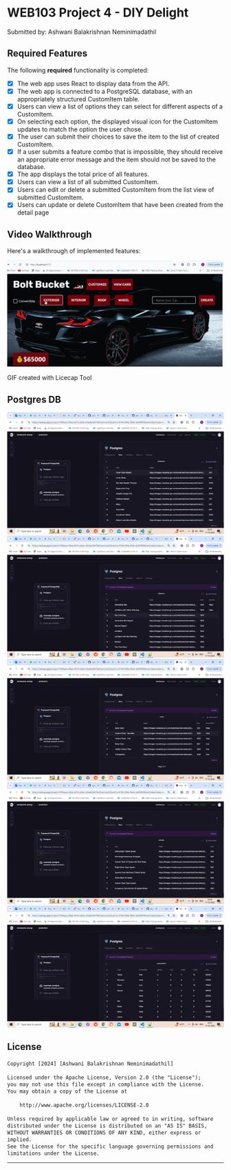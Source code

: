 # WEB103 Project 4 - DIY Delight

Submitted by: Ashwani Balakrishnan Neminimadathil


## Required Features

The following **required** functionality is completed:

* [x] The web app uses React to display data from the API.
* [x] The web app is connected to a PostgreSQL database, with an appropriately structured CustomItem table.
* [x] Users can view a list of options they can select for different aspects of a CustomItem.
* [x] On selecting each option, the displayed visual icon for the CustomItem updates to match the option the user chose.
* [x] The user can submit their choices to save the item to the list of created CustomItem.
* [x] If a user submits a feature combo that is impossible, they should receive an appropriate error message and the item should not be saved to the database.
* [x] The app displays the total price of all features.
* [x] Users can view a list of all submitted CustomItem.
* [x] Users can edit or delete a submitted CustomItem from the list view of submitted CustomItem.
* [x] Users can update or delete CustomItem that have been created from the detail page

## Video Walkthrough

Here's a walkthrough of implemented features:

<img src='https://github.com/ashwani89n/diy_delight_car/blob/main/Ash_WEB103_DIY_Delight.gif' title='Video Walkthrough' width='' alt='Video Walkthrough' />

GIF created with Licecap Tool

## Postgres DB

<img src='https://github.com/ashwani89n/diy_delight_car/blob/main/DIY_Delight_1.png' title='Postgres Database' width='' />
<img src='https://github.com/ashwani89n/diy_delight_car/blob/main/DIY_Delight_2.png' title='Postgres Database' width='' />
<img src='https://github.com/ashwani89n/diy_delight_car/blob/main/DIY_Delight_3.png' title='Postgres Database' width='' />
<img src='https://github.com/ashwani89n/diy_delight_car/blob/main/DIY_Delight_4.png' title='Postgres Database' width='' />
<img src='https://github.com/ashwani89n/diy_delight_car/blob/main/DIY_Delight_5.png' title='Postgres Database' width='' />

## License

    Copyright [2024] [Ashwani Balakrishnan Neminimadathil]

    Licensed under the Apache License, Version 2.0 (the "License");
    you may not use this file except in compliance with the License.
    You may obtain a copy of the License at

        http://www.apache.org/licenses/LICENSE-2.0

    Unless required by applicable law or agreed to in writing, software
    distributed under the License is distributed on an "AS IS" BASIS,
    WITHOUT WARRANTIES OR CONDITIONS OF ANY KIND, either express or implied.
    See the License for the specific language governing permissions and
    limitations under the License.

--------------------------------------------------------------------------------
